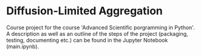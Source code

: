 # Diffusion-Limited Aggregation
Course project for the course 'Advanced Scientific porgramming in Python'. A description as well as an outline of the steps of the project (packaging, testing, documenting etc.) can be found in the Jupyter Notebook (main.ipynb).
